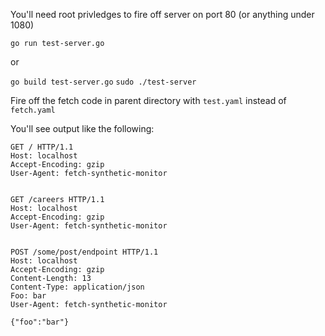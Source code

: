 You'll need root privledges to fire off server on port 80 (or anything under 1080)

`go run test-server.go`

or 

`go build test-server.go`
`sudo ./test-server`


Fire off the fetch code in parent directory with `test.yaml` instead of `fetch.yaml`

You'll see output like the following:
```
GET / HTTP/1.1
Host: localhost
Accept-Encoding: gzip
User-Agent: fetch-synthetic-monitor


GET /careers HTTP/1.1
Host: localhost
Accept-Encoding: gzip
User-Agent: fetch-synthetic-monitor


POST /some/post/endpoint HTTP/1.1
Host: localhost
Accept-Encoding: gzip
Content-Length: 13
Content-Type: application/json
Foo: bar
User-Agent: fetch-synthetic-monitor

{"foo":"bar"}
```
